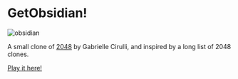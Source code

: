 # GetObsidian!
![obsidian](https://github.com/jasonmassey/GetObsidian/assets/4917167/29fb7eae-3700-4ad7-8beb-13a192f538ac)


A small clone of [2048](http://gabrielecirulli.github.io/2048/) by Gabrielle Cirulli, and inspired by a long list of 2048 clones.

[Play it here!](http://jasonmassey.github.io/GetObsidian/)
